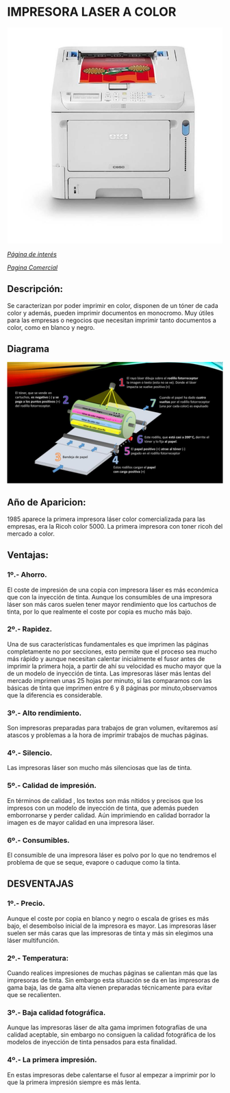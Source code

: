 # IMPRESORA LASER A COLOR

![alt text](oki-c650dn-impresora-laser-color-1.jpg)

*[Página de interés](https://www.hp.com/es-es/shop/product.aspx?id=4ZB96A&opt=B19&sel=PRN&gad_source=1&gclid=CjwKCAiA6t-6BhA3EiwAltRFGONUrrSm_IR4IBchC8UdYX7hHt50XVbGiQ6LTlC7iOd89PlmWS4IVhoCN-wQAvD_BwE&gclsrc=aw.ds)*

*[Pagina Comercial](https://amzn.eu/d/7wvrIbp)*

## Descripción:
Se caracterizan por poder imprimir en color, disponen de un tóner de cada color y además, pueden imprimir documentos en monocromo. Muy útiles para las empresas o negocios que necesitan imprimir tanto documentos a color, como en blanco y negro.

## Diagrama
![alt text](<Dia. Laser Color-1.JPG>)

## Año de Aparicion:
1985 aparece la primera impresora láser color comercializada para las empresas, era la Ricoh color 5000. La primera impresora con toner ricoh del mercado a color.

## Ventajas:
 ### 1º.- Ahorro. 
 El coste de impresión de una copia con impresora láser es más económica que con la inyección de tinta. Aunque los consumibles de una impresora láser son más caros suelen tener mayor rendimiento que los cartuchos de tinta, por lo que realmente el coste por copia es mucho más bajo.

### 2º.- Rapidez. 
Una de sus características fundamentales es que imprimen las páginas completamente no por secciones, esto permite que el proceso sea mucho más rápido y aunque necesitan calentar inicialmente el fusor antes de imprimir la primera hoja, a partir de ahí su velocidad es mucho mayor que la de un modelo de inyección de tinta. Las impresoras láser más lentas del mercado imprimen unas 25 hojas por minuto, si las comparamos con las básicas de tinta que imprimen entre 6 y 8 páginas por minuto,observamos que la diferencia es considerable.

### 3º.- Alto rendimiento. 
Son impresoras preparadas para trabajos de gran volumen, evitaremos así atascos y problemas a la hora de imprimir trabajos de muchas páginas.

### 4º.- Silencio. 
Las impresoras láser son mucho más silenciosas que las de tinta.

### 5º.- Calidad de impresión. 
En términos de calidad , los textos son más nítidos y precisos que los impresos con un modelo de inyección de tinta, que además pueden emborronarse y perder calidad. Aún imprimiendo en calidad borrador la imagen es de mayor calidad en una impresora láser.

### 6º.- Consumibles. 
El consumible de una impresora láser es polvo por lo que no tendremos el problema de que se seque, evapore o caduque como la tinta.

## DESVENTAJAS

### 1º.- Precio. 
Aunque el coste por copia en blanco y negro o escala de grises es más bajo, el desembolso inicial de la impresora es mayor. Las impresoras láser suelen ser más caras que las impresoras de tinta y más sin elegimos una láser multifunción.

### 2º.- Temperatura: 
Cuando realices impresiones de muchas páginas se calientan más que las impresoras de tinta. Sin embargo esta situación se da en las impresoras de gama baja, las de gama alta vienen preparadas técnicamente para evitar que se recalienten.

### 3º.- Baja calidad fotográfica.
 Aunque las impresoras láser de alta gama imprimen fotografías de una calidad aceptable, sin embargo no consiguen la calidad fotográfica de los modelos de inyección de tinta pensados para esta finalidad.

### 4º.- La primera impresión. 
En estas impresoras debe calentarse el fusor al empezar a imprimir por lo que la primera impresión siempre es más lenta.